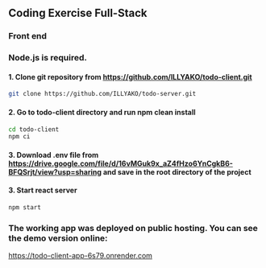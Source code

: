 ## Coding Exercise Full-Stack

### Front end

### Node.js is required.

#### 1. Clone git repository from https://github.com/ILLYAKO/todo-client.git

```Bash
git clone https://github.com/ILLYAKO/todo-server.git
```

#### 2. Go to todo-client directory and run npm clean install

```Bash
cd todo-client
npm ci
```

#### 3. Download .env file from https://drive.google.com/file/d/16vMGuk9x_aZ4fHzo6YnCgkB6-BFQSrjt/view?usp=sharing and save in the root directory of the project


#### 3. Start react server

```Bash
npm start
```

### The working app was deployed on public hosting. You can see the demo version online:

https://todo-client-app-6s79.onrender.com